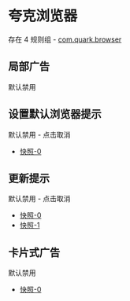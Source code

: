 # 夸克浏览器

存在 4 规则组 - [com.quark.browser](/src/apps/com.quark.browser.ts)

## 局部广告

默认禁用

## 设置默认浏览器提示

默认禁用 - 点击取消

- [快照-0](https://i.gkd.li/import/13249469)

## 更新提示

默认禁用 - 点击取消

- [快照-0](https://i.gkd.li/import/13292512)
- [快照-1](https://i.gkd.li/import/13455360)

## 卡片式广告

默认禁用

- [快照-0](https://i.gkd.li/import/13292571)
